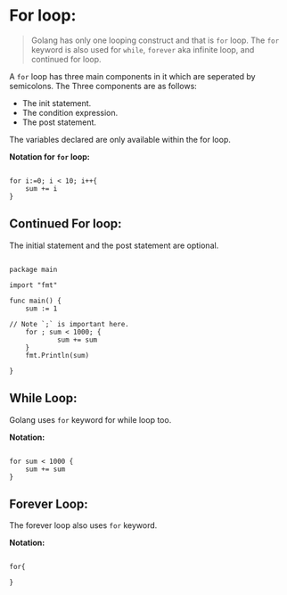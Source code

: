 # For loop:

> Golang has only one looping construct and that is `for` loop. The `for` keyword is also used for `while`, `forever` aka infinite loop, and continued for loop. 

A `for` loop has three main components in it which are seperated by semicolons. The Three components are as follows:

* The init statement.
* The condition expression.
* The post statement.

The variables declared are only available within the for loop. 

**Notation for `for` loop:**

``` golang

for i:=0; i < 10; i++{
	sum += i
}

```

## Continued For loop:

The initial statement and the post statement are optional. 

``` golang

package main

import "fmt"

func main() {
	sum := 1

// Note `;` is important here. 
	for ; sum < 1000; {
			sum += sum
	}
	fmt.Println(sum)

}

```

## While Loop:

Golang uses `for` keyword for while loop too. 

**Notation:**

``` golang

for sum < 1000 {
	sum += sum
}

```

## Forever Loop:

The forever loop also uses `for` keyword. 

**Notation:**

``` golang

for{

}

```
